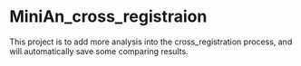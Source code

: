 # MiniAn_cross_registraion
This project is to add more analysis into the cross_registration process, and will automatically save some comparing results.
